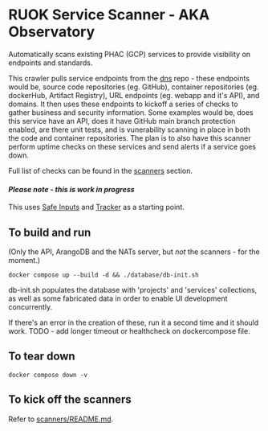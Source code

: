 # RUOK Service Scanner - AKA Observatory

Automatically scans existing PHAC (GCP) services to provide visibility on endpoints and standards. 

This crawler pulls service endpoints from the [dns](https://github.com/PHACDataHub/dns/tree/main/dns-records) repo - these endpoints would be, source code repositories (eg. GitHub), container repositories (eg. dockerHub, Artifact Registry), URL endpoints (eg. webapp and it's API), and domains.  It then uses these endpoints to kickoff a series of checks to gather business and security information.  Some examples would be, does this service have an API, does it have GitHub main branch protection enabled, are there unit tests, and is vunerability scanning in place in both the code and container repositories. The plan is to also have this scanner perform uptime checks on these services and send alerts if a service goes down.  

Full list of checks can be found in the [scanners](./scanners) section. 


#### *Please note - this is work in progress* 

This uses [Safe Inputs](https://github.com/PHACDataHub/safe-inputs) and [Tracker](https://github.com/canada-ca/tracker) as a starting point.

## To build and run 
(Only the API, ArangoDB and the NATs server, but *not* the scanners - for the moment.) 
```
docker compose up --build -d && ./database/db-init.sh
```
db-init.sh populates the database with 'projects' and 'services' collections, as well as some fabricated data in order to enable UI development concurrently.

If there's an error in the creation of these, run it a second time and it should work. TODO - add longer timeout or healthcheck on dockercompose file. 

## To tear down 
```
docker compose down -v
```
## To kick off the scanners
Refer to [scanners/README.md](./scanners/README.md).




